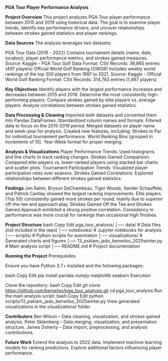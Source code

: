 **PGA Tour Player Performance Analysis**

**Project Overview**
This project analyzes PGA Tour player performance between 2015 and 2019 using historical data. The goal is to examine player trends, identify key performance drivers, and uncover relationships between strokes gained statistics and player rankings.

**Data Sources**
The analysis leverages two datasets:

PGA Tour Data (2015 - 2022)
Contains tournament details (name, date, location), player performance metrics, and strokes gained measures.
Source: Kaggle - PGA Tour Golf Data
Format: CSV
Records: 36,865 entries (497 players)
Official World Golf Ranking (OWGR)
Includes weekly world rankings of the top 300 players from 1997 to 2021.
Source: Kaggle - Official World Golf Ranking
Format: CSV
Records: 314,783 entries (1,467 players)

**Key Objectives**
Identify players with the largest performance increases and decreases between 2015 and 2019.
Determine the most consistently high-performing players.
Compare strokes gained by elite players vs. average players.
Analyze correlations between strokes gained statistics.

**Data Processing & Cleaning**
Imported both datasets and converted them into Pandas DataFrames.
Standardized column names and formats.
Filtered data to focus on the 2015-2019 period.
Merged datasets on player name and week-year for analysis.
Created new features, including:
Strokes to Par for individual tournament performance.
World Ranking Bins (grouped in increments of 10).
Year-Week format for proper merging.

**Analysis & Visualizations**
Player Performance Trends: Used histograms and line charts to track ranking changes.
Strokes Gained Comparison: Compared elite players vs. lower-ranked players using stacked bar charts and scatter plots.
Tournament Participation Trends: Visualized player participation rates over seasons.
Strokes Gained Correlations: Explored relationships between different strokes gained statistics.

**Findings**
Jon Rahm, Bryson DeChambeau, Tiger Woods, Xander Schauffele, and Patrick Cantlay showed the largest ranking improvements.
Elite players (Top 50) consistently gained more strokes per round, mainly due to superior off-the-tee and approach play.
Strokes Gained Off the Tee and Strokes Gained Approach exhibited a strong positive correlation.
Consistency in performance was more crucial for rankings than occasional high finishes.

**Project Structure**
bash
Copy
Edit
pga_tour_analysis/
│── data/                      # Data files (not included in the repo)
│── notebooks/                 # Jupyter notebooks for analysis
│── scripts/                   # Python scripts for automation
│── visualizations/            # Generated charts and figures
│── 13_psklam_jado_benwilso_2025winter.py   # Main analysis script
│── README.md                  # Project documentation

**Running the Project**
Prerequisites

Ensure you have Python 3.7+ installed and the following packages:

bash
Copy
Edit
pip install pandas numpy matplotlib seaborn
Execution

Clone the repository:
bash
Copy
Edit
git clone https://github.com/benwilso/pga_tour_analysis.git
cd pga_tour_analysis
Run the main analysis script:
bash
Copy
Edit
python scripts/13_psklam_jado_benwilso_2025winter.py
View generated visualizations in the visualizations/ folder.

**Contributors**
Ben Wilson – Data cleaning, visualization, and strokes gained analysis.
Peter Sklamberg – Data merging, visualization, and presentation structure.
James Doherty – Data import, preprocessing, and analysis contributions.

**Future Work**
Extend the analysis to 2022 data.
Implement machine learning models for ranking predictions.
Explore additional factors influencing player performance.
